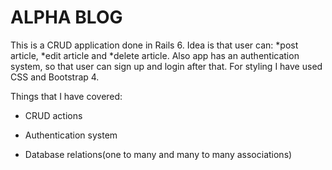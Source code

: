 # ALPHA BLOG

This is a CRUD application done in Rails 6.
Idea is that user can:
*post article,
*edit article and
*delete article.
Also app has an authentication system, so that user can sign up and login after that.
For styling I have used CSS and Bootstrap 4.

Things that I have covered:

* CRUD actions

* Authentication system

* Database relations(one to many and many to many associations)

